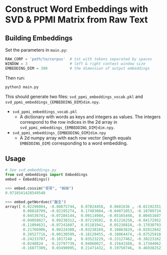 # Construct Word Embeddings with SVD & PPMI Matrix from Raw Text

## Building Embeddings

Set the parameters in `main.py`:

```python
RAW_CORP = 'path/to/corpus'  # txt with tokens separated by spaces
WINDOW = 3                   # left & right context window size
EMBEDDING_DIM = 300          # the dimension of output embeddings
```

Then run:

```bash
python3 main.py
```

This should generate two files: `svd_ppmi_embeddings_vocab.pkl` and `svd_ppmi_embeddings_{EMBEDDING_DIM}dim.npy`.

- `svd_ppmi_embeddings_vocab.pkl`
    - A dictionary with words as keys and integers as values. The integers correspond to the row indices in the 2d array in `svd_ppmi_embeddings_{EMBEDDING_DIM}dim.npy`.
- `svd_ppmi_embeddings_{EMBEDDING_DIM}dim.npy`
    - A 2d numpy array with each row vector (length equals `EMBEDDING_DIM`) corresponding to a word embedding.


## Usage

```python
# See svd_embeddings.py
from svd_embeddings import Embeddings
embed = Embeddings()

>>> embed.cossim("哥哥", "姊姊")
0.9718541428549548

>>> embed.getWordvec("醫生")
array([ 0.02296084, -0.08675744,  0.07824458,  0.0681636 , -0.02192351,
        0.08818709, -0.02195274,  0.17403084, -0.04071053, -0.18709724,
        0.04536741, -0.07284144,  0.09114984, -0.05165448,  0.00451687,
       -0.04058027,  0.09230312, -0.07219502,  0.01216258, -0.04172952,
       -0.11094631, -0.07241607,  0.01181941,  0.05238818, -0.17830793,
        0.21766906,  0.08224388, -0.03238169,  0.10863629, -0.02812842,
        0.20527716, -0.00130599, -0.18120455, -0.10064474, -0.07525918,
       -0.24233707, -0.1017248 ,  0.03523229, -0.23127462, -0.30223162,
       -0.0248824 ,  0.22797739,  0.04060027,  0.15641568,  0.17344962,
       -0.16877309,  0.03490095,  0.21471432,  0.19750746,  0.46938252])
```